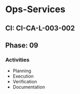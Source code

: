# Ops-Services

## CI: CI-CA-L-003-002
## Phase: 09

### Activities
- Planning
- Execution
- Verification
- Documentation

